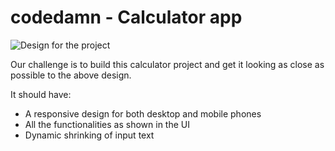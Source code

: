 # codedamn - Calculator app

![Design for the project](https://raw.githubusercontent.com/codedamn-projects/calculator-clone/main/assets/desktop-design.jpg)

Our challenge is to build this calculator project and get it looking as close as possible to the above design.

It should have:

-   A responsive design for both desktop and mobile phones
-   All the functionalities as shown in the UI
-   Dynamic shrinking of input text




